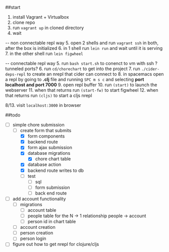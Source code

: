##start

1. install Vagrant + Virtualbox 
2. clone repo
3. run `vagrant up` in cloned directory
4. wait

-- non connectable repl way
5. open 2 shells and run `vagrant ssh` in both, after the box is initialized
6. in 1 shell run `lein run` and wait until it is serving
7. in the other shell run `lein figwheel` 

-- connectable repl way
5. run `bash start.sh` to conenct to vm with ssh ?tunneled ports?
6. run `cd/chorechart` to get into the project
7. run `./cider-deps-repl` to create an nrepl that cider can connect to
8. in spacemacs open a repl by going to **.clj** file and running `SPC m s c` and selecting **port localhost and port 7000**
9. open repl buffer
10. run `(start)` to launch the webserver
11. when that returns run `(start-fw)` to start figwheel
12. when that returns run `(cljs)` to start a cljs nrepl

8/13. visit `localhost:3000` in browser

##todo

- [ ] simple chore submission
  - [ ] create form that submits
    - [x] form components
    - [x] backend route
    - [x] form ajax submission
    - [x] database migrations
      - [x] chore chart table
    - [x] database action
    - [x] backend route writes to db
    - [ ] test
      - [ ] sql 
      - [ ] form submission
      - [ ] back end route
      
- [ ] add account functionality
  - [ ] migrations
    - [ ] account table
    - [ ] people table for the N -> 1 relationship people -> account
    - [ ] person id in chart table
  - [ ] account creation
  - [ ] person creation
  - [ ] person login
    
- [ ] figure out how to get nrepl for clojure/cljs
